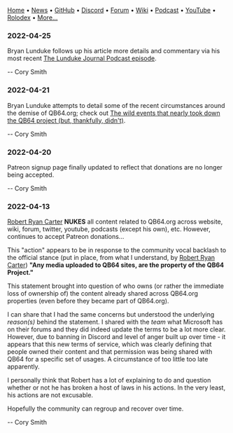 [Home](https://qb64.com) • [News](news.md) • [GitHub](github.md) • [Discord](discord.md) • [Forum](forum.md) • [Wiki](wiki.md) • [Podcast](podcast.md) • [YouTube](youtube.md) • [Rolodex](rolodex.md) • [More...](more.md)

### 2022-04-25

Bryan Lunduke follows up his article more details and commentary via his most recent [The Lunduke Journal Podcast episode](https://youtu.be/qOh5uvKHXXo).

-- Cory Smith

### 2022-04-21

Bryan Lunduke attempts to detail some of the recent circumstances around the demise of QB64.org; check out [The wild events that nearly took down the QB64 project (but, thankfully, didn't)](https://lunduke.substack.com/p/the-wild-events-that-nearly-took).

-- Cory Smith

### 2022-04-20

Patreon signup page finally updated to reflect that donations are no longer being accepted.

-- Cory Smith

### 2022-04-13

[Robert Ryan Carter](https://www.linkedin.com/in/robertrcarter/) **NUKES** all content related to QB64.org across website, wiki, forum, twitter, youtube, podcasts (except his own), etc.  However, continues to accept Patreon donations...

This "action" appears to be in response to the community vocal backlash to the official stance (put in place, from what I understand, by [Robert Ryan Carter](https://www.linkedin.com/in/robertrcarter/)) **"Any media uploaded to QB64 sites, are the property of the QB64 Project."**

This statement brought into question of who owns (or rather the immediate loss of ownership of) the content already shared across QB64.org properties (even before they became part of QB64.org).

I can share that I had the same concerns but understood the underlying *reason(s)* behind the statement.  I shared with the *team* what Microsoft has on their forums and they did indeed update the terms to be a lot more clear.  However, due to banning in Discord and level of anger built up over time - it appears that this new terms of service, which was clearly defining that people owned their content and that permission was being shared with QB64 for a specific set of usages. A circumstance of too little too late apparently.

I personally think that Robert has a lot of explaining to do and question whether or not he has broken a host of laws in his actions.  In the very least, his actions are not excusable.

Hopefully the community can regroup and recover over time.

-- Cory Smith